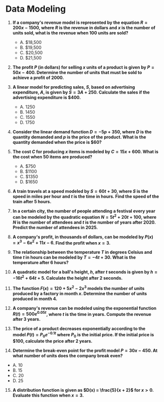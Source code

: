 # Data Modeling

1. **If a company's revenue model is represented by the equation $R = 200x - 1500$, where $R$ is the revenue in dollars and $x$ is the number of units sold, what is the revenue when 100 units are sold?**
   - A. $18,500
   - B. $19,500
   - C. $20,500
   - D. $21,500

2. **The profit $P$ (in dollars) for selling $x$ units of a product is given by $P = 50x - 400$. Determine the number of units that must be sold to achieve a profit of $2000$.**

3. **A linear model for predicting sales, $S$, based on advertising expenditure, $A$, is given by $S = 3A + 250$. Calculate the sales if the advertising expenditure is $400.**
   - A. 1250
   - B. 1450
   - C. 1550
   - D. 1750

4. **Consider the linear demand function $D = -5p + 350$, where $D$ is the quantity demanded and $p$ is the price of the product. What is the quantity demanded when the price is $60?**

5. **The cost $C$ for producing $x$ items is modeled by $C = 15x + 600$. What is the cost when 50 items are produced?**
   - A. $750
   - B. $1100
   - C. $1350
   - D. $1650

6. **A train travels at a speed modeled by $S = 60t + 30$, where $S$ is the speed in miles per hour and $t$ is the time in hours. Find the speed of the train after 5 hours.**

7. **In a certain city, the number of people attending a festival every year can be modeled by the quadratic equation $N = 5t^2 + 20t + 100$, where $N$ is the number of attendees and $t$ is the number of years after 2020. Predict the number of attendees in 2025.**

8. **A company's profit, in thousands of dollars, can be modeled by $P(x) = x^3 - 6x^2 + 11x - 6$. Find the profit when $x = 3$.**

9. **The relationship between the temperature $T$ in degrees Celsius and time $t$ in hours can be modeled by $T = -4t + 30$. What is the temperature after 6 hours?**

10. **A quadratic model for a ball's height, $h$, after $t$ seconds is given by $h = -16t^2 + 64t + 5$. Calculate the height after 2 seconds.**

11. **The function $F(x) = 120 + 5x^2 - 2x^3$ models the number of units produced by a factory in month $x$. Determine the number of units produced in month 4.**

12. **A company's revenue can be modeled using the exponential function $R(t) = 500e^{0.05t}$, where $t$ is the time in years. Compute the revenue after 3 years.**

13. **The price of a product decreases exponentially according to the model $P(t) = P_0 e^{-0.1t}$ where $P_0$ is the initial price. If the initial price is $100, calculate the price after 2 years.**

14. **Determine the break-even point for the profit model $P = 30x - 450$. At what number of units does the company break even?**
   - A. 10
   - B. 15
   - C. 20
   - D. 25

15. **A distribution function is given as $D(x) = \frac{5}{x + 2}$ for $x > 0$. Evaluate this function when $x = 3$.**